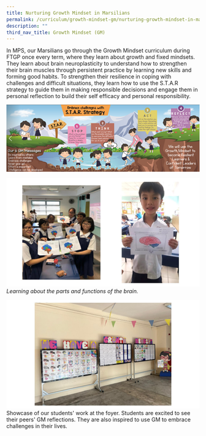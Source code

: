 ```yaml
---
title: Nurturing Growth Mindset in Marsilians
permalink: /curriculum/growth-mindset-gm/nurturing-growth-mindset-in-marsilians/
description: ""
third_nav_title: Growth Mindset (GM)
---
```

In MPS, our Marsilians go through the Growth Mindset curriculum during FTGP once every term, where they learn about growth and fixed mindsets. They learn about brain neuroplasticity to understand how to strengthen their brain muscles through persistent practice by learning new skills and forming good habits. To strengthen their resilience in coping with challenges and difficult situations, they learn how to use the S.T.A.R strategy to guide them in making responsible decisions and engage them in personal reflection to build their self efficacy and personal responsibility.

![](/images/CCE/cce%20gm%203.png)

![](/images/CCE/student%20photo%201.jpg)
*Learning about the parts and functions of the brain.*

![](/images/CCE/students%20showcase.jpg)
Showcase of our students' work at the foyer. Students are excited to see their peers' GM reflections. They are also inspired to use GM to embrace challenges in their lives.